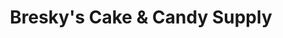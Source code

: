 ---
title: "Bresky's Cake & Candy Supply"
url: /mcadoo/breskys-cake-and-candy-supply/
shop: bakery
---